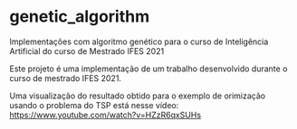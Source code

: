 # genetic_algorithm
Implementações com algoritmo genético para o curso de Inteligência Artificial do curso de Mestrado IFES 2021

Este projeto é uma implementação de um trabalho desenvolvido durante o curso de mestrado IFES 2021.

Uma visualização do resultado obtido para o exemplo de orimização usando o problema do TSP está nesse vídeo:
https://www.youtube.com/watch?v=HZzR6qxSUHs
